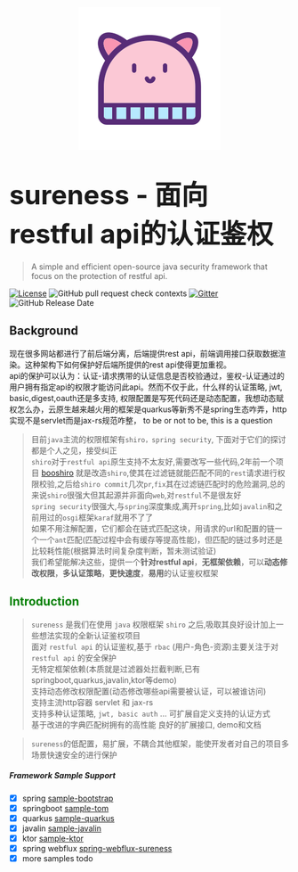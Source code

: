 <p align="center">
  <a href="https://su.usthe.com">
    <img alt="sureness" src="../_media/hat-128.svg">
  </a>
</p>

# <font size="14p">sureness - 面向restful api的认证鉴权</font>

> A simple and efficient open-source java security framework that focus on the protection of restful api.

[![License](https://img.shields.io/badge/license-Apache%202-4EB1BA.svg)](https://www.apache.org/licenses/LICENSE-2.0.html) 
![GitHub pull request check contexts](https://img.shields.io/github/status/contexts/pulls/tomsun28/sureness/8?label=pull%20checks) 
[![Gitter](https://img.shields.io/gitter/room/usthe/sureness?label=sureness&color=orange&logo=gitter&logoColor=red)](https://gitter.im/usthe/sureness) 
![GitHub Release Date](https://img.shields.io/github/release-date/tomsun28/sureness?color=blue&logo=figshare&logoColor=red) 


## Background  
现在很多网站都进行了前后端分离，后端提供rest api，前端调用接口获取数据渲染。这种架构下如何保护好后端所提供的rest api使得更加重视。  
api的保护可以认为：认证-请求携带的认证信息是否校验通过，鉴权-认证通过的用户拥有指定api的权限才能访问此api。然而不仅于此，什么样的认证策略, jwt, basic,digest,oauth还是多支持, 权限配置是写死代码还是动态配置，我想动态赋权怎么办，云原生越来越火用的框架是quarkus等新秀不是spring生态咋弄，http实现不是servlet而是jax-rs规范咋整， to be or not to be, this is a question

> 目前`java`主流的权限框架有`shiro，spring security`, 下面对于它们的探讨都是个人之见，接受纠正   
> `shiro`对于`restful api`原生支持不太友好,需要改写一些代码,2年前一个项目 [booshiro](https://gitee.com/tomsun28/bootshiro) 就是改造`shiro`,使其在过滤链就能匹配不同的`rest`请求进行权限校验,之后给`shiro commit`几次`pr`,`fix`其在过滤链匹配时的危险漏洞,总的来说`shiro`很强大但其起源并非面向`web`,对`restful`不是很友好    
> `spring security`很强大,与`spring`深度集成,离开`spring`,比如`javalin`和之前用过的`osgi`框架`karaf`就用不了了  
> 如果不用注解配置，它们都会在链式匹配这块，用请求的url和配置的链一个一个`ant`匹配(匹配过程中会有缓存等提高性能)，但匹配的链过多时还是比较耗性能(根据算法时间复杂度判断，暂未测试验证)    
> 我们希望能解决这些，提供一个**针对restful api**，**无框架依赖**，可以**动态修改权限**，**多认证策略**，**更快速度**，**易用**的认证鉴权框架    

## <font color="green">Introduction</font>

> `sureness` 是我们在使用 `java` 权限框架 `shiro` 之后,吸取其良好设计加上一些想法实现的全新认证鉴权项目  
>  面对 `restful api` 的认证鉴权,基于 `rbac` (用户-角色-资源)主要关注于对 `restful api` 的安全保护  
>  无特定框架依赖(本质就是过滤器处拦截判断,已有springboot,quarkus,javalin,ktor等demo)  
>  支持动态修改权限配置(动态修改哪些api需要被认证，可以被谁访问)    
>  支持主流http容器  servlet 和 jax-rs  
>  支持多种认证策略, `jwt, basic auth` ... 可扩展自定义支持的认证方式   
>  基于改进的字典匹配树拥有的高性能 
>  良好的扩展接口, demo和文档  

>`sureness`的低配置，易扩展，不耦合其他框架，能使开发者对自己的项目多场景快速安全的进行保护   

##### Framework Sample Support  

- [x] spring [sample-bootstrap](cn/sample-bootstrap.md)   
- [x] springboot [sample-tom](cn/sample-tom.md)  
- [x] quarkus [sample-quarkus](cn/sample-quarkus.md)  
- [x] javalin [sample-javalin](cn/sample-javalin.md)    
- [x] ktor [sample-ktor](cn/sample-ktor.md)    
- [x] spring webflux [spring-webflux-sureness](cn/sample-spring-webflux.md)    
- [x] more samples todo   
